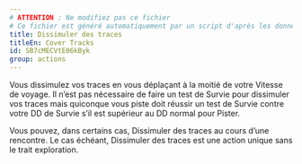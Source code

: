 ```yaml
---
# ATTENTION : Ne modifiez pas ce fichier
# Ce fichier est généré automatiquement par un script d'après les données du module Foundry VTT officiel et de sa traduction
title: Dissimuler des traces
titleEn: Cover Tracks
id: SB7cMECVtE06kByk
group: actions
---
```

<p><span id="ctl00_MainContent_DetailedOutput">Vous dissimulez vos traces en vous déplaçant à la moitié de votre Vitesse de voyage. Il n’est pas nécessaire de faire un test de Survie pour dissimuler vos traces mais quiconque vous piste doit réussir un test de Survie contre votre DD de Survie s’il est supérieur au DD normal pour Pister.<br></span></p><p><span id="ctl00_MainContent_DetailedOutput">Vous pouvez, dans certains cas, Dissimuler des traces au cours d’une rencontre. Le cas échéant, Dissimuler des traces est une action unique sans le trait exploration.</span></p>

